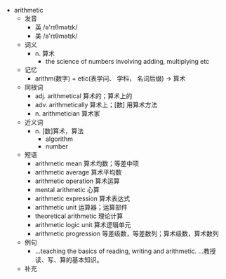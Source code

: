 - arithmetic
  - 发音
    - 英 /ə'rɪθmətɪk/
    - 美 /ə'rɪθmətɪk/
  - 词义
    - n. 算术
      - the science of numbers involving adding, multiplying etc
  - 记忆
    - arithm(数字) + etic(表学问、 学科， 名词后缀) → 算术
  - 同根词
    - adj. arithmetical 算术的；算术上的
    - adv. arithmetically 算术上；[数] 用算术方法
    - n. arithmetician 算术家
  - 近义词
    - n. [数]算术，算法
      - algorithm
      - number
  - 短语
    - arithmetic mean 算术均数；等差中项
    - arithmetic average 算术平均数
    - arithmetic operation 算术运算
    - mental arithmetic 心算
    - arithmetic expression 算术表达式
    - arithmetic unit 运算器；运算部件
    - theoretical arithmetic 理论计算
    - arithmetic logic unit 算术逻辑单元
    - arithmetic progression 等差级数，等差数列；算术级数，算术数列
  - 例句
    - ...teaching the basics of reading, writing and arithmetic. …教授读、写、算的基本知识。
  - 补充